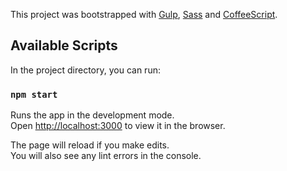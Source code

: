 This project was bootstrapped with [Gulp](hhttps://gulpjs.com/), [Sass](https://sass-lang.com/) and [CoffeeScript](https://coffeescript.org/).

## Available Scripts

In the project directory, you can run:

### `npm start`

Runs the app in the development mode.<br>
Open [http://localhost:3000](http://localhost:3000) to view it in the browser.

The page will reload if you make edits.<br>
You will also see any lint errors in the console.